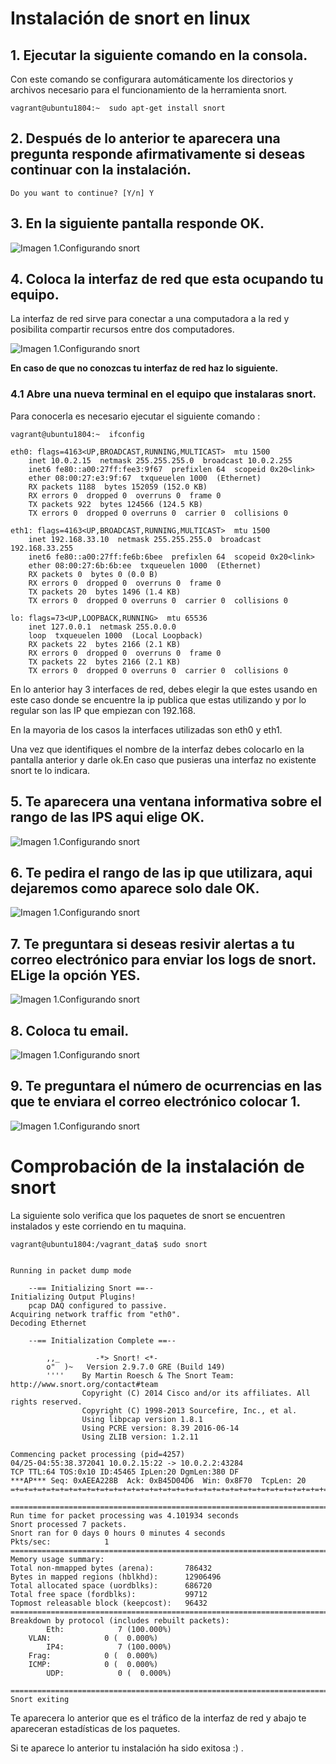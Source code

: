 # Instalación de snort en linux


## 1. Ejecutar la siguiente comando en la consola.

Con este comando se configurara automáticamente los directorios y archivos necesario para el funcionamiento de la herramienta snort.


    vagrant@ubuntu1804:~  sudo apt-get install snort 


## 2. Después de lo anterior te aparecera una pregunta responde afirmativamente si deseas continuar con la instalación.

    Do you want to continue? [Y/n] Y

## 3. En la siguiente pantalla responde OK.

![ Imagen 1.Configurando snort ](./imagenes/2.jpg) 

## 4. Coloca la interfaz de red que esta ocupando tu equipo.

 La interfaz de red  sirve para conectar a una computadora a la red y posibilita compartir recursos entre dos computadores.


![ Imagen 1.Configurando snort ](./imagenes/4.jpg) 

__En caso de que no conozcas tu interfaz de red haz lo siguiente.__


### 4.1 Abre una nueva terminal en el equipo que instalaras snort.

Para conocerla es necesario ejecutar el siguiente comando :

    vagrant@ubuntu1804:~  ifconfig

    eth0: flags=4163<UP,BROADCAST,RUNNING,MULTICAST>  mtu 1500
        inet 10.0.2.15  netmask 255.255.255.0  broadcast 10.0.2.255
        inet6 fe80::a00:27ff:fee3:9f67  prefixlen 64  scopeid 0x20<link>
        ether 08:00:27:e3:9f:67  txqueuelen 1000  (Ethernet)
        RX packets 1188  bytes 152059 (152.0 KB)
        RX errors 0  dropped 0  overruns 0  frame 0
        TX packets 922  bytes 124566 (124.5 KB)
        TX errors 0  dropped 0 overruns 0  carrier 0  collisions 0

    eth1: flags=4163<UP,BROADCAST,RUNNING,MULTICAST>  mtu 1500
        inet 192.168.33.10  netmask 255.255.255.0  broadcast 192.168.33.255
        inet6 fe80::a00:27ff:fe6b:6bee  prefixlen 64  scopeid 0x20<link>
        ether 08:00:27:6b:6b:ee  txqueuelen 1000  (Ethernet)
        RX packets 0  bytes 0 (0.0 B)
        RX errors 0  dropped 0  overruns 0  frame 0
        TX packets 20  bytes 1496 (1.4 KB)
        TX errors 0  dropped 0 overruns 0  carrier 0  collisions 0

    lo: flags=73<UP,LOOPBACK,RUNNING>  mtu 65536
        inet 127.0.0.1  netmask 255.0.0.0
        loop  txqueuelen 1000  (Local Loopback)
        RX packets 22  bytes 2166 (2.1 KB)
        RX errors 0  dropped 0  overruns 0  frame 0
        TX packets 22  bytes 2166 (2.1 KB)
        TX errors 0  dropped 0 overruns 0  carrier 0  collisions 0

En lo anterior hay 3 interfaces de red, debes elegir la que estes usando en este caso donde se encuentre la ip publica que estas utilizando y por lo regular son las IP que empiezan con 192.168.

En la mayoria de los casos la interfaces utilizadas son eth0 y eth1.

Una vez que identifiques el nombre de la interfaz debes colocarlo en la pantalla anterior y darle ok.En caso que pusieras una interfaz no existente snort te lo indicara.


## 5. Te aparecera una ventana informativa sobre el rango de las IPS aqui elige OK.

![ Imagen 1.Configurando snort ](./imagenes/5.jpg) 

## 6. Te pedira el rango de las ip que utilizara, aqui dejaremos como aparece solo dale OK.

![ Imagen 1.Configurando snort ](./imagenes/6.jpg) 

## 7. Te preguntara si deseas resivir alertas a tu correo electrónico para enviar los logs de snort. ELige la opción YES.

![ Imagen 1.Configurando snort ](./imagenes/7.jpg) 


## 8. Coloca tu email.

![ Imagen 1.Configurando snort ](./imagenes/8.jpg) 

## 9. Te preguntara el número de ocurrencias en las que te enviara el correo electrónico colocar 1.

![ Imagen 1.Configurando snort ](./imagenes/9.jpg) 



# Comprobación de la instalación de snort

La siguiente solo verifica que los paquetes de snort se encuentren instalados y este corriendo en tu maquina.

    vagrant@ubuntu1804:/vagrant_data$ sudo snort


    Running in packet dump mode

        --== Initializing Snort ==--
    Initializing Output Plugins!
        pcap DAQ configured to passive.
    Acquiring network traffic from "eth0".
    Decoding Ethernet

        --== Initialization Complete ==--

            ,,_        -*> Snort! <*-
            o"  )~   Version 2.9.7.0 GRE (Build 149)
            ''''    By Martin Roesch & The Snort Team: http://www.snort.org/contact#team
                    Copyright (C) 2014 Cisco and/or its affiliates. All rights reserved.
                    Copyright (C) 1998-2013 Sourcefire, Inc., et al.
                    Using libpcap version 1.8.1
                    Using PCRE version: 8.39 2016-06-14
                    Using ZLIB version: 1.2.11

    Commencing packet processing (pid=4257)
    04/25-04:55:38.372041 10.0.2.15:22 -> 10.0.2.2:43284
    TCP TTL:64 TOS:0x10 ID:45465 IpLen:20 DgmLen:380 DF
    ***AP*** Seq: 0xAEEA228B  Ack: 0xB45D04D6  Win: 0x8F70  TcpLen: 20
    =+=+=+=+=+=+=+=+=+=+=+=+=+=+=+=+=+=+=+=+=+=+=+=+=+=+=+=+=+=+=+=+=+=+=+=+=+

    ===============================================================================
    Run time for packet processing was 4.101934 seconds
    Snort processed 7 packets.
    Snort ran for 0 days 0 hours 0 minutes 4 seconds
    Pkts/sec:            1
    ===============================================================================
    Memory usage summary:
    Total non-mmapped bytes (arena):       786432
    Bytes in mapped regions (hblkhd):      12906496
    Total allocated space (uordblks):      686720
    Total free space (fordblks):           99712
    Topmost releasable block (keepcost):   96432
    ===============================================================================
    Breakdown by protocol (includes rebuilt packets):
            Eth:            7 (100.000%)
        VLAN:            0 (  0.000%)
            IP4:            7 (100.000%)
        Frag:            0 (  0.000%)
        ICMP:            0 (  0.000%)
            UDP:            0 (  0.000%)

    ===============================================================================
    Snort exiting

Te aparecera lo anterior que es el tráfico de la interfaz de red  y abajo te apareceran estadísticas de los paquetes.


Si te aparece lo anterior tu instalación ha sido exitosa :) .



































